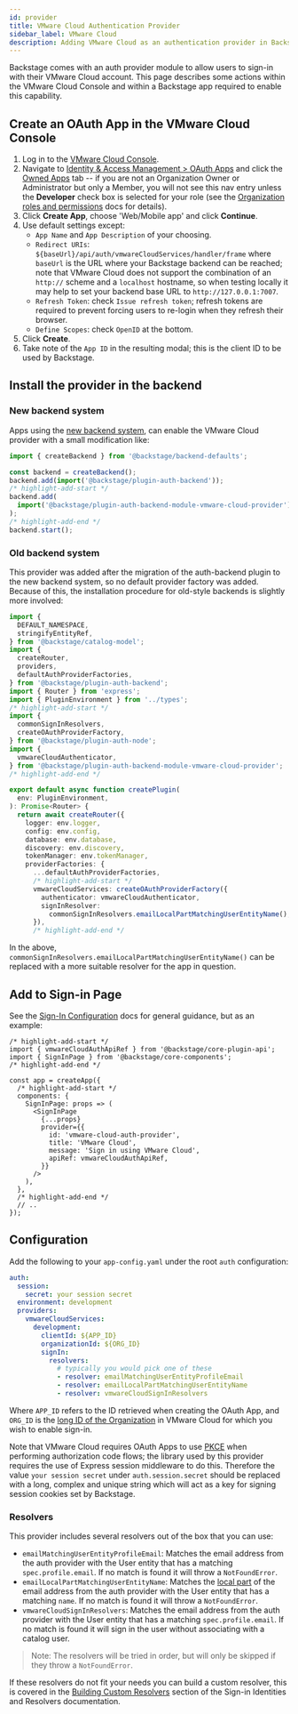 ```yaml
---
id: provider
title: VMware Cloud Authentication Provider
sidebar_label: VMware Cloud
description: Adding VMware Cloud as an authentication provider in Backstage
---
```


Backstage comes with an auth provider module to allow users to sign-in with
their VMware Cloud account. This page describes some actions within the VMware
Cloud Console and within a Backstage app required to enable this capability.

## Create an OAuth App in the VMware Cloud Console

1. Log in to the [VMware Cloud Console](https://console.cloud.vmware.com).
1. Navigate to [Identity & Access Management > OAuth Apps](https://console.cloud.vmware.com/csp/gateway/portal/#/consumer/usermgmt/oauth-apps)
   and click the [Owned Apps](https://console.cloud.vmware.com/csp/gateway/portal/#/consumer/usermgmt/oauth-apps/owned-apps/view)
   tab -- if you are not an Organization Owner or Administrator but only a
   Member, you will not see this nav entry unless the **Developer** check box is
   selected for your role (see the [Organization roles and permissions](https://docs.vmware.com/en/VMware-Cloud-services/services/Using-VMware-Cloud-Services/GUID-C11D3AAC-267C-4F16-A0E3-3EDF286EBE53.html#organization-roles-and-permissions-0)
   docs for details).
1. Click **Create App**, choose 'Web/Mobile app' and click **Continue**.
1. Use default settings except:
   - `App Name` and `App Description` of your choosing.
   - `Redirect URIs`: `${baseUrl}/api/auth/vmwareCloudServices/handler/frame`
     where `baseUrl` is the URL where your Backstage backend can be reached;
     note that VMware Cloud does not support the combination of an `http://`
     scheme and a `localhost` hostname, so when testing locally it may help to
     set your backend base URL to `http://127.0.0.1:7007`.
   - `Refresh Token`: check `Issue refresh token`; refresh tokens are required
     to prevent forcing users to re-login when they refresh their browser.
   - `Define Scopes`: check `OpenID` at the bottom.
1. Click **Create**.
1. Take note of the `App ID` in the resulting modal; this is the client ID to be
   used by Backstage.

## Install the provider in the backend

### New backend system

Apps using the [new backend system](../../backend-system/index.md),
can enable the VMware Cloud provider with a small modification like:

```ts title="packages/backend/src/index.ts"
import { createBackend } from '@backstage/backend-defaults';

const backend = createBackend();
backend.add(import('@backstage/plugin-auth-backend'));
/* highlight-add-start */
backend.add(
  import('@backstage/plugin-auth-backend-module-vmware-cloud-provider'),
);
/* highlight-add-end */
backend.start();
```

### Old backend system

This provider was added after the migration of the auth-backend plugin to the
new backend system, so no default provider factory was added. Because of this,
the installation procedure for old-style backends is slightly more involved:

```ts title="packages/backend/src/plugins/auth.ts"
import {
  DEFAULT_NAMESPACE,
  stringifyEntityRef,
} from '@backstage/catalog-model';
import {
  createRouter,
  providers,
  defaultAuthProviderFactories,
} from '@backstage/plugin-auth-backend';
import { Router } from 'express';
import { PluginEnvironment } from '../types';
/* highlight-add-start */
import {
  commonSignInResolvers,
  createOAuthProviderFactory,
} from '@backstage/plugin-auth-node';
import {
  vmwareCloudAuthenticator,
} from '@backstage/plugin-auth-backend-module-vmware-cloud-provider';
/* highlight-add-end */

export default async function createPlugin(
  env: PluginEnvironment,
): Promise<Router> {
  return await createRouter({
    logger: env.logger,
    config: env.config,
    database: env.database,
    discovery: env.discovery,
    tokenManager: env.tokenManager,
    providerFactories: {
      ...defaultAuthProviderFactories,
      /* highlight-add-start */
      vmwareCloudServices: createOAuthProviderFactory({
        authenticator: vmwareCloudAuthenticator,
        signInResolver:
          commonSignInResolvers.emailLocalPartMatchingUserEntityName(),
      }),
      /* highlight-add-end */
```

In the above, `commonSignInResolvers.emailLocalPartMatchingUserEntityName()`
can be replaced with a more suitable resolver for the app in question.

## Add to Sign-in Page

See the [Sign-In Configuration](../index.md#sign-in-configuration) docs for
general guidance, but as an example:

```tsx title="packages/app/src/App.tsx"
/* highlight-add-start */
import { vmwareCloudAuthApiRef } from '@backstage/core-plugin-api';
import { SignInPage } from '@backstage/core-components';
/* highlight-add-end */

const app = createApp({
  /* highlight-add-start */
  components: {
    SignInPage: props => (
      <SignInPage
        {...props}
        provider={{
          id: 'vmware-cloud-auth-provider',
          title: 'VMware Cloud',
          message: 'Sign in using VMware Cloud',
          apiRef: vmwareCloudAuthApiRef,
        }}
      />
    ),
  },
  /* highlight-add-end */
  // ..
});
```

## Configuration

Add the following to your `app-config.yaml` under the root `auth` configuration:

```yaml
auth:
  session:
    secret: your session secret
  environment: development
  providers:
    vmwareCloudServices:
      development:
        clientId: ${APP_ID}
        organizationId: ${ORG_ID}
        signIn:
          resolvers:
            # typically you would pick one of these
            - resolver: emailMatchingUserEntityProfileEmail
            - resolver: emailLocalPartMatchingUserEntityName
            - resolver: vmwareCloudSignInResolvers
```

Where `APP_ID` refers to the ID retrieved when creating the OAuth App, and
`ORG_ID` is the [long ID of the Organization](https://docs.vmware.com/en/VMware-Cloud-services/services/Using-VMware-Cloud-Services/GUID-CF9E9318-B811-48CF-8499-9419997DC1F8.html#view-the-organization-id-1)
in VMware Cloud for which you wish to enable sign-in.

Note that VMware Cloud requires OAuth Apps to use
[PKCE](https://oauth.net/2/pkce/) when performing authorization code flows; the
library used by this provider requires the use of Express session middleware to
do this. Therefore the value `your session secret` under `auth.session.secret`
should be replaced with a long, complex and unique string which will act as a
key for signing session cookies set by Backstage.

### Resolvers

This provider includes several resolvers out of the box that you can use:

- `emailMatchingUserEntityProfileEmail`: Matches the email address from the auth provider with the User entity that has a matching `spec.profile.email`. If no match is found it will throw a `NotFoundError`.
- `emailLocalPartMatchingUserEntityName`: Matches the [local part](https://en.wikipedia.org/wiki/Email_address#Local-part) of the email address from the auth provider with the User entity that has a matching `name`. If no match is found it will throw a `NotFoundError`.
- `vmwareCloudSignInResolvers`: Matches the email address from the auth provider with the User entity that has a matching `spec.profile.email`. If no match is found it will sign in the user without associating with a catalog user.

> Note: The resolvers will be tried in order, but will only be skipped if they throw a `NotFoundError`.

If these resolvers do not fit your needs you can build a custom resolver, this is covered in the [Building Custom Resolvers](../identity-resolver.md#building-custom-resolvers) section of the Sign-in Identities and Resolvers documentation.

